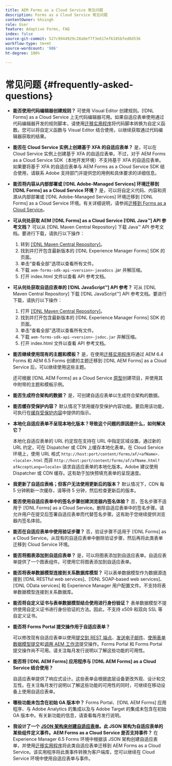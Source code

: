 ```yaml
---
title: AEM Forms as a Cloud Service 常见问题
description: Forms as a Cloud Service 常见问题
contentOwner: khsingh
role: User
feature: Adaptive Forms, FAQ
index: false
source-git-commit: 527c9944929c28a0ef7f3e617ef6185bfed0d536
workflow-type: tm+mt
source-wordcount: '986'
ht-degree: 100%

---
```


# 常见问题 {#frequently-asked-questions}

* **能否使用代码编辑器创建规则？**
可使用 Visual Editor 创建规则。[!DNL Forms] as a Cloud Service 上无代码编辑器可用。如果自适应表单使用通过代码编辑器开发的规则脚本，请使用[迁移实用程序](migrate-to-forms-as-a-cloud-service.md)将代码脚本转换为自定义函数。您可以将自定义函数与 Visual Editor 结合使用，以继续获取通过代码编辑器获取的结果。

* **能否在 Cloud Service 实例上创建基于 XFA 的自适应表单？**
是，可以在 Cloud Service 实例上创建基于 XFA 的自适应表单。不过，对于 AEM Forms as a Cloud Service SDK（本地开发环境）不支持基于 XFA 的自适应表单。如果要将基于 XFA 的自适应表单与 AEM Forms as a Cloud Service SDK 结合使用，请联系 Adobe 支持部门并提供您的用例和具体要求的详细信息。

<!-- * **Can I use an XDP as a Document of Record (DoR) template? Is Forms Designer included in AEM Forms as a Cloud Service license?** 

  Yes, you can use an XDP as a Document of Record template on Cloud Service instances. However, support to use XDP as a Document of Record template is not available for AEM Forms as a Cloud Service SDK (Local development environment). -->

* **能否将内容从内部部署或 [!DNL Adobe-Managed Services] 环境迁移到 [!DNL Forms] as a Cloud Service 环境？**
是，可以将自定义代码、内容和资源从内部部署或 [!DNL Adobe-Managed Services] 环境迁移到 [!DNL Forms] as a Cloud Service 环境。有关详细说明，请参阅[迁移到 Forms as a Cloud Service](migrate-to-forms-as-a-cloud-service.md)。

<!-- You can use package manager or Experience Manager UI to [export and import Forms and related assets](import-export-forms-templates.md), use the migration utility to make your existing assets compatible with [!DNL Forms] as a Cloud Service, use the [Best Practices Analyzer](https://experienceleague.adobe.com/docs/experience-manager-cloud-service/moving/cloud-migration/best-practices-analyzer/overview-best-practices-analyzer.html?lang=en#best-practices-analyzer) tool to find the features and APIs that require changes and updated before migration, and use the [Content Transfer Tools](https://docs.adobe.com/content/help/en/experience-manager-cloud-service/moving/home.html) to move your custom code without refactoring it. -->

* **可从何处获取 AEM [!DNL Forms] as a Cloud Service [!DNL Java™] API 参考文档？**
可以从 [!DNL Maven Central Repository] 下载 Java™ API 参考文档。要进行下载，请执行以下操作：
   1. 转到 [[!DNL Maven Central Repository]](https://mvnrepository.com/artifact/com.adobe.aem/aem-forms-sdk-api)。
   1. 找到并打开包含最新版本的 [!DNL Experience Manager Forms] SDK 的页面。
   1. 单击“查看全部”选项以查看所有文件。
   1. 下载 `aem-forms-sdk-api-<version>-javadocs` .jar 并解压缩。
   1. 打开 index.html 文件以查看 API 参考文档。

* **可从何处获取自适应表单的 [!DNL JavaScript™] API 参考？**
可从 [!DNL  Maven Central Repository] 下载 [!DNL JavaScript™] API 参考文档。要进行下载，请执行以下操作：
   1. 打开 [[!DNL Maven Central Repository]](https://mvnrepository.com/artifact/com.adobe.aem/aem-forms-sdk-api)。
   1. 找到并打开包含最新版本的 [!DNL Experience Manager Forms] SDK 的页面。
   1. 单击“查看全部”选项以查看所有文件。
   1. 下载 `aem-forms-sdk-api-<version>-jsdoc.jar` 并解压缩。
   1. 打开 index.html 文件以查看 API 参考文档。

* **能否继续使用现有的主题和模板？**
是，在使用[迁移实用程序](migrate-to-forms-as-a-cloud-service.md)将通过 AEM 6.4 Forms 和 AEM 6.5 Forms 创建的主题迁移到 [!DNL AEM Forms] as a Cloud Service 后，可以继续使用这些主题。

  还可根据 [!DNL AEM Forms] as a Cloud Service [原型](setup-local-development-environment.md#forms-cloud-service-local-development-environment)创建项目，并使用其中附带的主题和模板示例。

* **能否生成符合架构的数据？**
是，可创建自适应表单以生成符合架构的数据。

<!-- * **Can I pass custom parameters to the prefill service?**
Custom parameters are planned for an upcoming release. -->

* **能否缓存受保护内容？**
默认情况下禁用缓存受保护内容功能。要启用该功能，可执行在[缓存受保护内容](https://experienceleague.adobe.com/docs/experience-manager-dispatcher/using/configuring/permissions-cache.html?lang=zh-Hans)中提供的指示。

* **本地化自适应表单不呈现本地化版本？导致这个问题的原因是什么，如何解决它？**

  本地化自适应表单的 URL 约定现在支持在 URL 中指定区域设置。通过新的 URL 约定，可在 Dispatcher 或 CDN 上缓存本地化表单。在 Cloud Service 环境上，使用 URL 格式 `http://host:port/content/forms/af/<afName>.<locale>.html` 而非 `http://host:port/content/forms/af/afName.html?afAcceptLang=<locale>` 请求自适应表单的本地化版本。Adobe 建议使用 Dispatcher 或 CDN 缓存。这有助于加快预填充表单的呈现速度。

* **我更新了自适应表格；但客户无法使用更新后的版本？**
默认情况下，CDN 每 5 分钟刷新一次缓存，请等待 5 分钟，然后检查更新后的版本。

* **能否使用自适应表单中的签名步骤创建浏览器内签名体验？**
否，签名步骤不适用于 [!DNL Forms] as a Cloud Service。删除自适应表单中的签名步骤。请允许用户在提交后签署自适应表单而代替签名步骤。这有助于您继续提供浏览器内签名体验。

* **能否在自适应表单中使用验证步骤？**
否，验证步骤不适用于 [!DNL Forms] as a Cloud Service。从现有的自适应表单中删除验证步骤，然后再将此类表单迁移到 Cloud Service 环境。

* **能否将图表添加到自适应表单？**
是，可以将图表添加到自适应表单。自适应表单提供了一个图表组件。可使用它将图表添加到自适应表单。

* **能否将表单数据模型连接到关系数据库模型？**
可以表单数据模型作为数据源连接到 [!DNL RESTful web services]、[!DNL SOAP-based web services]、[!DNL OData services] 和 Experience Manager 用户配置文件。不支持将表单数据模型连接到关系数据库。

* **能否将自定义证书与表单数据模型结合使用进行身份验证？**
表单数据模型不提供使用自定义证书进行身份验证的方法。因此，不支持 x509 和双向 SSL 等自定义证书。

* **能否将 Forms Portal 提交操作用于自适应表单？**

  可以修改现有自适应表单以使用[提交到 REST 端点](configuring-submit-actions.md#submit-to-rest-endpoint)、[发送电子邮件](configuring-submit-actions.md#send-email)、[使用表单数据模型提交](configuring-submit-actions.md#submit-using-form-data-model)和[调用 AEM 工作流](configuring-submit-actions.md#invoke-an-aem-workflow)提交操作。Forms Portal 和 Forms Portal 提交操作尚不可用。请关注每月发行说明以了解这些功能的可用性。

* **能否将 [!DNL AEM Forms] 应用程序与 [!DNL AEM Forms] as a Cloud Service 结合使用？**

  自适应表单提供了响应式设计。这些表单会根据底层设备更改外观、设计和交互性。在关注每月发行说明以了解这些功能的可用性的同时，可继续在移动设备上使用自适应表单。

* **哪些功能未包含在初始 GA 版本中？**
Forms Portal、[!DNL AEM Forms] 应用程序、与 Adobe Analytics 的集成以及与 Adobe Target 的集成未包含在初始 GA 版本中。有关新功能的信息，请查看每月发行说明。

* **我设计了一个 [JSON 架构来创建自适应表单](adaptive-form-json-schema-form-model.md)。此 JSON 架构为自适应表单的某些组件定义事件。AEM Forms as a Cloud Service 是否支持事件？**
在 Experience Manager 6.5 Forms 环境中根据该 JSON 架构创建自适应表单，并使用[迁移实用程序](migrate-to-forms-as-a-cloud-service.md)将此类自适应表单迁移到 AEM Forms as a Cloud Service。该实用程序将此类事件转换为客户端库，您可以继续在 Cloud Service 环境中使用自适应表单与事件。

<!-- 

* **Is there any AEM Forms as a Cloud Service connector for Microsoft Power Automate?**

  Yes, Adobe provides an Adobe Experience Manager connector to access [Adobe Experience Manager Forms - Communication capabilities](https://experienceleague.adobe.com/docs/experience-manager-cloud-service/content/forms/using-communications/aem-forms-cloud-service-communications-introduction.html) through Microsoft Power Automate. You can create a PDF document that is based on a form design and XML form data or create PostScript (PS), Printer Command Language (PCL), Zebra Printing Language (ZPL) and other Printer Definition Language documents. 

  You can get started with Adobe Experience Manager easily with just a few steps:

  1. Generate the Service credentials: Use Adobe Experience Manager Developer Console to [generate](https://experienceleague.adobe.com/docs/experience-manager-learn/getting-started-with-aem-headless/authentication/service-credentials.html?#generate-service-credentials) the service credentials.  
  
  1. Setup your connection: Add your service credentials to the Adobe Experience Manager Connector. You can get crdential from service credential JSON and copy these credential details to your one-time connection setup:

    * AEM Server
    * Organization ID 
    * Client ID
    * Client Secret
    * Technical Account ID
    * Meta Scopes
    * Private Key - base64 encoded keys are accepted
    * Adobe IMS Host URL

    <br> 
    
    ![Use your Service Credential JSON for credential details](assets/forms-aem-pa-connector-connection.png)

    A sample Service Credential JSON file fields mapped to Adobe Experience Manager connector for Microsoft Power Automate.

    -->


